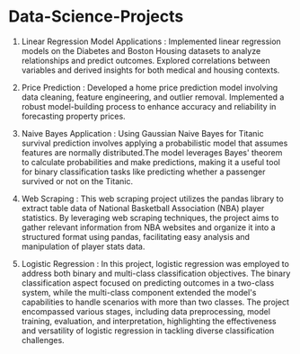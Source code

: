 # Data-Science-Projects
1) Linear Regression Model Applications : Implemented linear regression models on the Diabetes and Boston Housing datasets to analyze relationships and predict outcomes. Explored correlations between variables and derived insights for both medical and housing contexts.

2) Price Prediction : Developed a home price prediction model involving data cleaning, feature engineering, and outlier removal. Implemented a robust model-building process to enhance accuracy and reliability in forecasting property prices.

3) Naive Bayes Application : Using Gaussian Naive Bayes for Titanic survival prediction involves applying a probabilistic model that assumes features are normally distributed.The model leverages Bayes' theorem to calculate probabilities and make predictions, making it a useful tool for binary classification tasks like predicting whether a passenger survived or not on the Titanic.

4) Web Scraping : This web scraping project utilizes the pandas library to extract table data of National Basketball Association (NBA) player statistics. By leveraging web scraping techniques, the project aims to gather relevant information from NBA websites and organize it into a structured format using pandas, facilitating easy analysis and manipulation of player stats data.

5) Logistic Regression : In this project, logistic regression was employed to address both binary and multi-class classification objectives. The binary classification aspect focused on predicting outcomes in a two-class system, while the multi-class component extended the model's capabilities to handle scenarios with more than two classes. The project encompassed various stages, including data preprocessing, model training, evaluation, and interpretation, highlighting the effectiveness and versatility of logistic regression in tackling diverse classification challenges.
